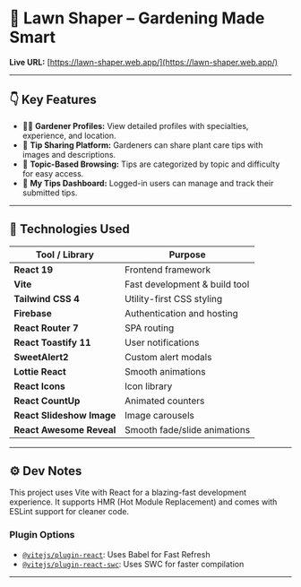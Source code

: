 # 🌿 Lawn Shaper – Gardening Made Smart

**Live URL:** [https://lawn-shaper.web.app/](https://lawn-shaper.web.app/)

---

## 👇 Key Features

- 👩‍🌾 **Gardener Profiles:** View detailed profiles with specialties, experience, and location.
- 📸 **Tip Sharing Platform:** Gardeners can share plant care tips with images and descriptions.
- 🧾 **Topic-Based Browsing:** Tips are categorized by topic and difficulty for easy access.
- 📂 **My Tips Dashboard:** Logged-in users can manage and track their submitted tips.

---

## 🧰 Technologies Used

| Tool / Library             | Purpose                                |
|----------------------------|----------------------------------------|
| **React 19**               | Frontend framework                     |
| **Vite**                   | Fast development & build tool          |
| **Tailwind CSS 4**         | Utility-first CSS styling              |
| **Firebase**               | Authentication and hosting             |
| **React Router 7**         | SPA routing                            |
| **React Toastify 11**      | User notifications                     |
| **SweetAlert2**            | Custom alert modals                    |
| **Lottie React**           | Smooth animations                      |
| **React Icons**            | Icon library                           |
| **React CountUp**          | Animated counters                      |
| **React Slideshow Image**  | Image carousels                        |
| **React Awesome Reveal**   | Smooth fade/slide animations           |

---

## ⚙️ Dev Notes

This project uses Vite with React for a blazing-fast development experience. It supports HMR (Hot Module Replacement) and comes with ESLint support for cleaner code.

### Plugin Options

- [`@vitejs/plugin-react`](https://github.com/vitejs/vite-plugin-react): Uses Babel for Fast Refresh
- [`@vitejs/plugin-react-swc`](https://github.com/vitejs/vite-plugin-react-swc): Uses SWC for faster compilation

---
